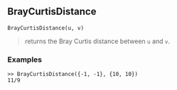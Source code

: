 ## BrayCurtisDistance

```
BrayCurtisDistance(u, v)
```

> returns the Bray Curtis distance between `u` and `v`.

### Examples

``` 
>> BrayCurtisDistance({-1, -1}, {10, 10})
11/9
```